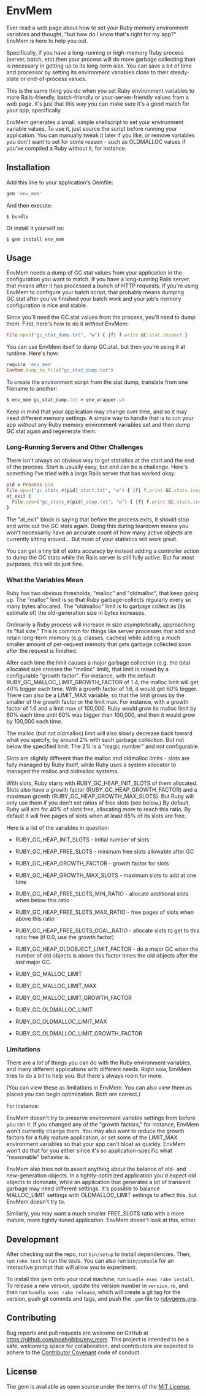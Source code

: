 # EnvMem

Ever read a web page about how to set your Ruby memory environment
variables and thought, "but how do I know that's right for my app?"
EnvMem is here to help you out.

Specifically, if you have a long-running or high-memory Ruby process
(server, batch, etc) then your process will do more garbage collecting
than is necessary in getting up to its long-term size. You can save a
bit of time and processor by setting its environment variables close
to their steady-state or end-of-process values.

This is the same thing you do when you set Ruby environment variables
to more Rails-friendly, batch-friendly or your-server-friendly values
from a web page. It's just that this way you can make sure it's a good
match for your app, specifically.

EnvMem generates a small, simple shellscript to set your environment
variable values. To use it, just source the script before running your
application. You can manually tweak it later if you like, or remove
variables you don't want to set for some reason - such as OLDMALLOC
values if you've compiled a Ruby without it, for instance.

## Installation

Add this line to your application's Gemfile:

```ruby
gem 'env_mem'
```

And then execute:

    $ bundle

Or install it yourself as:

    $ gem install env_mem

## Usage

EnvMem needs a dump of GC.stat values from your application in the
configuration you want to match. If you have a long-running Rails
server, that means after it has processed a bunch of HTTP requests. If
you're using EnvMem to configure your batch script, that probably
means dumping GC.stat after you've finished your batch work and your
job's memory configuration is nice and stable.

Since you'll need the GC.stat values from the process, you'll need to
dump them. First, here's how to do it *without* EnvMem:

~~~ ruby
File.open("gc_stat_dump.txt", "w") { |f| f.write GC.stat.inspect }
~~~

You can use EnvMem itself to dump GC.stat, but then you're using it at
runtime. Here's how:

~~~ ruby
require 'env_mem'
EnvMem.dump_to_file("gc_stat_dump.txt")
~~~

To create the environment script from the stat dump, translate from one filename to another:

~~~ ruby
$ env_mem gc_stat_dump.txt > env_wrapper.sh
~~~

Keep in mind that your application may change over time, and so it may
need different memory settings. A simple way to handle that is to run
your app *without* any Ruby memory environment variables set and then
dump GC.stat again and regenerate them.

### Long-Running Servers and Other Challenges

There isn't always an obvious way to get statistics at the start and
the end of the process. Start is usually easy, but end can be a
challenge. Here's something I've tried with a large Rails server that
has worked okay:

~~~ ruby
pid = Process.pid
File.open("gc_stats_#{pid}_start.txt", "w") { |f| f.print GC.stats.inspect }
at_exit {
  File.open("gc_stats_#{pid}_stop.txt", "w") { |f| f.print GC.stats.inspect }
}
~~~

The "at_exit" block is saying that before the process exits, it should
stop and write out the GC stats again. Doing this during teardown
means you won't necessarily have an accurate count of how many active
objects are currently sitting around... But most of your statistics
will work great.

You can get a tiny bit of extra accuracy by instead adding a
controller action to dump the GC stats while the Rails server is still
fully active. But for most purposes, this will do just fine.

### What the Variables Mean

Ruby has two obvious thresholds, "malloc" and "oldmalloc", that keep
going up. The "malloc" limit is so that Ruby garbage-collects
regularly every so many bytes allocated. The "oldmalloc" limit is to
garbage collect as (its estimate of) the old-generation size in bytes
increases.

Ordinarily a Ruby process will increase in size asymptotically,
approaching its "full size." This is common for things like server
processes that add and retain long-term memory (e.g. classes, caches)
while adding a much smaller amount of per-request memory that gets
garbage collected soon after the request is finished.

After each time the limit causes a major garbage collection (e.g. the
total allocated size crosses the "malloc" limit), that limit is raised
by a configurable "growth factor". For instance, with the default
RUBY\_GC\_MALLOC\_LIMIT\_GROWTH\_FACTOR of 1.4, the malloc limit will
get 40% bigger each time. With a growth factor of 1.6, it would get
60% bigger. There can also be a LIMIT_MAX variable, so that the limit
grows by the smaller of the growth factor or the limit max. For
instance, with a growth factor of 1.6 and a limit max of 100,000, Ruby
would grow its malloc limit by 60% each time until 60% was bigger than
100,000, and then it would grow by 100,000 each time.

The malloc (but not oldmalloc) limit will also slowly decrease back
toward what you specify, by around 2% with each garbage
collection. But not below the specified limit. The 2% is a "magic
number" and not configurable.

Slots are slightly different than the malloc and oldmalloc limits -
slots are fully managed by Ruby itself, while Ruby uses a system
allocator to managed the malloc and oldmalloc systems.

With slots, Ruby starts with RUBY\_GC\_HEAP\_INIT\_SLOTS of them
allocated. Slots also have a growth factor
(RUBY\_GC\_HEAP\_GROWTH\_FACTOR) and a maximum growth
(RUBY\_GC\_HEAP\_GROWTH\_MAX\_SLOTS). But Ruby will only use them if
you don't set ratios of free slots (see below.) By default, Ruby will
aim for 40% of slots free, allocating more to reach this ratio. By
default it will free pages of slots when at least 65% of its slots are free.

Here is a list of the variables in question:

* RUBY\_GC\_HEAP\_INIT\_SLOTS - initial number of slots
* RUBY\_GC\_HEAP\_FREE\_SLOTS - minimum free slots allowable after GC
* RUBY\_GC\_HEAP\_GROWTH\_FACTOR - growth factor for slots
* RUBY\_GC\_HEAP\_GROWTH\_MAX\_SLOTS - maximum slots to add at one time
* RUBY\_GC\_HEAP\_FREE\_SLOTS\_MIN\_RATIO - allocate additional slots when below this ratio
* RUBY\_GC\_HEAP\_FREE\_SLOTS\_MAX\_RATIO - free pages of slots when  above this ratio
* RUBY\_GC\_HEAP\_FREE\_SLOTS\_GOAL\_RATIO - allocate slots to get to this ratio free (if 0.0, use the growth factor)

* RUBY\_GC\_HEAP\_OLDOBJECT\_LIMIT\_FACTOR - do a major GC when the
  number of old objects is above this factor times the old objects
  after the *last* major GC.

* RUBY\_GC\_MALLOC\_LIMIT
* RUBY\_GC\_MALLOC\_LIMIT\_MAX
* RUBY\_GC\_MALLOC\_LIMIT\_GROWTH\_FACTOR

* RUBY\_GC\_OLDMALLOC\_LIMIT
* RUBY\_GC\_OLDMALLOC\_LIMIT\_MAX
* RUBY\_GC\_OLDMALLOC\_LIMIT\_GROWTH\_FACTOR

### Limitations

There are a *lot* of things you can do with the Ruby environment
variables, and many different applications with different needs. Right
now, EnvMem tries to do a bit to help you. But there's always room for
more.

(You can view these as limitations in EnvMem. You can also view them
as places *you* can begin optimization. Both are correct.)

For instance:

EnvMem doesn't try to preserve environment variable settings from
before you ran it. If you changed any of the "growth factors," for
instance, EnvMem won't currently change them. You may also want to
reduce the growth factors for a fully mature application, or set some
of the LIMIT\_MAX environment variables so that your app can't bloat as
quickly. EnvMem won't do that for you either since it's so
application-specific what "reasonable" behavior is.

EnvMem also tries not to assert anything about the balance of old- and
new-generation objects. In a tightly-optimized application you'd
expect old objects to dominate, while an application that generates a
lot of transient garbage may need different settings. It's possible to
balance MALLOC\_LIMIT settings with OLDMALLOC\_LIMIT settings to
affect this, but EnvMem doesn't try to.

Similarly, you may want a much smaller FREE\_SLOTS ratio with a more
mature, more tightly-tuned application. EnvMem doesn't look at this,
either.

## Development

After checking out the repo, run `bin/setup` to install dependencies. Then, run `rake test` to run the tests. You can also run `bin/console` for an interactive prompt that will allow you to experiment.

To install this gem onto your local machine, run `bundle exec rake install`. To release a new version, update the version number in `version.rb`, and then run `bundle exec rake release`, which will create a git tag for the version, push git commits and tags, and push the `.gem` file to [rubygems.org](https://rubygems.org).

## Contributing

Bug reports and pull requests are welcome on GitHub at https://github.com/noahgibbs/env_mem. This project is intended to be a safe, welcoming space for collaboration, and contributors are expected to adhere to the [Contributor Covenant](http://contributor-covenant.org) code of conduct.


## License

The gem is available as open source under the terms of the [MIT License](http://opensource.org/licenses/MIT).


